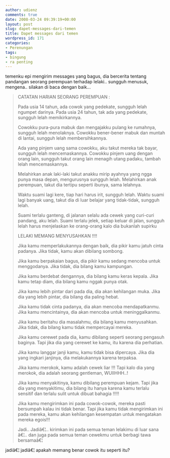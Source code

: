 ```yaml
---
author: udienz
comments: true
date: 2008-03-24 09:39:19+00:00
layout: post
slug: dapet-messages-dari-temen
title: Dapet messages dari temen
wordpress_id: 171
categories:
- Perenungan
tags:
- bingung
- ra penting
---
```


temenku epi mengirim messages yang bagus, dia bercerita tentang pandangan  seorang perempuan terhadap lelaki.. sungguh menusuk, mengena.. silakan di baca  dengan baik...


<blockquote>CATATAN HARIAN SEORANG PEREMPUAN :

Pada usia 14 tahun, ada cowok yang
pedekate, sungguh lelah ngumpet darinya.
Pada usia 24 tahun, tak ada yang
pedekate, sungguh lelah memikirkannya.

Cowokku pura-pura mabuk dan mengajakku
pulang ke rumahnya, sungguh lelah
menolaknya.
Cowokku bener-bener mabuk dan muntah di
lantai, sungguh lelah membersihkannya.

Ada yang pinjem uang sama cowokku, aku
takut mereka tak bayar, sungguh lelah
mencemaskannya.
Cowokku pinjem uang dengan orang lain,
sungguh takut orang lain menagih utang
padaku, tambah lelah mencemaskannya.

Melahirkan anak laki-laki takut anakku
mirip ayahnya yang ngga punya masa
depan, mengurusnya sungguh lelah.
Melahirkan anak perempuan, takut dia
tertipu seperti ibunya, sama lelahnya.

Waktu suami lagi kere, tiap hari harus
irit, sungguh lelah.
Waktu suami lagi banyak uang, takut dia
di luar belajar yang tidak-tidak,
sungguh lelah.

Suami terlalu ganteng, di jalanan selalu
ada cewek yang curi-curi pandang, aku lelah.
Suami terlalu jelek, setiap keluar di
jalan, sungguh lelah harus menjelaskan
ke orang-orang kalo dia bukanlah
supirku

LELAKI MEMANG MENYUSAHKAN !!!!

Jika kamu memperlakukannya dengan baik,
dia pikir kamu jatuh cinta padanya.
Jika tidak, kamu akan dibilang sombong.

Jika kamu berpakaian bagus, dia pikir
kamu sedang mencoba untuk menggodanya.
Jika tidak, dia bilang kamu kampungan.

Jika kamu berdebat dengannya, dia bilang
kamu keras kepala.
Jika kamu tetap diam, dia bilang kamu
nggak punya otak.

Jika kamu lebih pintar dari pada dia,
dia akan kehilangan muka.
Jika dia yang lebih pintar, dia bilang
dia paling hebat.

Jika kamu tidak cinta padanya, dia akan
mencoba mendapatkanmu.
Jika kamu mencintainya, dia akan mencoba
untuk meninggalkanmu.

Jika kamu beritahu dia masalahmu, dia
bilang kamu menyusahkan.
Jika tidak, dia bilang kamu tidak
mempercayai mereka.

Jika kamu cerewet pada dia, kamu
dibilang seperti seorang pengasuh baginya.
Tapi jika dia yang cerewet ke kamu, itu
karena dia perhatian.

Jika kamu langgar janji kamu, kamu tidak
bisa dipercaya.
Jika dia yang ingkari janjinya, dia
melakukannya karena terpaksa.

Jika kamu merokok, kamu adalah cewek
liar !!!
Tapi kalo dia yang merokok, dia adalah
seorang gentleman, WUIIHHH..!

Jika kamu menyakitinya, kamu dibilang
perempuan kejam.
Tapi jika dia yang menyakitimu, dia
bilang itu hanya karena kamu terlalu
sensitif dan terlalu sulit untuk dibuat
bahagia !!!!!

Jika kamu mengirimkan ini pada
cowok-cowok, mereka pasti bersumpah
kalau ini tidak benar.
Tapi jika kamu tidak mengirimkan ini
pada mereka, kamu akan kehilangan
kesempatan untuk mengatakan
mereka egois!!!

Jadi.. Jadiâ€¦.. kirimkan ini pada semua
teman lelakimu di luar sana â€¦..
dan juga pada semua teman cewekmu untuk
berbagi tawa bersamaâ€¦</blockquote>


jadiâ€¦ jadiâ€¦ apakah memang benar cowok itu seperti itu?
